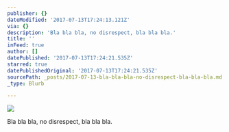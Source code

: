 ```yaml
---
publisher: {}
dateModified: '2017-07-13T17:24:13.121Z'
via: {}
description: 'Bla bla bla, no disrespect, bla bla bla.'
title: ''
inFeed: true
author: []
datePublished: '2017-07-13T17:24:21.535Z'
starred: true
datePublishedOriginal: '2017-07-13T17:24:21.535Z'
sourcePath: _posts/2017-07-13-bla-bla-bla-no-disrespect-bla-bla-bla.md
_type: Blurb

---
```

![](https://the-grid-user-content.s3-us-west-2.amazonaws.com/2e552e22-7cd7-4904-88b0-c35d2bbb8d50.jpg)

Bla bla bla, no disrespect, bla bla bla.